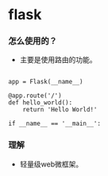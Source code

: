 # flask

### 怎么使用的？
- 主要是使用路由的功能。
```

app = Flask(__name__)
 
@app.route('/')
def hello_world():
    return 'Hello World!'
 
if __name__ == '__main__':

```
### 理解
- 轻量级web微框架。